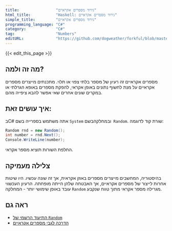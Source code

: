 ```yaml
---
title:                "גירוד מספרים אקראיים"
html_title:           "Haskell: גירוד מספרים אקראיים"
simple_title:         "גירוד מספרים אקראיים"
programming_language: "C#"
category:             "C#"
tag:                  "Numbers"
editURL:              "https://github.com/dogweather/forkful/blob/master/content/he/c-sharp/generating-random-numbers.md"
---
```


{{< edit_this_page >}}

## מה זה ולמה?
מספרים אקראיים זה רעיון של מספר בלתי צפוי או תלוי. מתכנתים מייצרים מספרים אקראיים על מנת לחשוף נתונים באופן אקראי, להפקת מספרים באופא הגרלתי או במקרים שונים אחרים שאי אפשר להבא ציפייה מהם.

## איך עושים זאת:
בC# אתה משתמש בספרייה בשם `System` ובמחלקהבשם` Random`. שורת קוד לדוגמה:

```C#
Random rnd = new Random();
int number = rnd.Next();
Console.WriteLine(number);
```
החלפת השורות תוציא מספר אקראי.

## צלילה מעמיקה
בהיסטוריה, המחשבים מייצרים מספרים באוזן אקראית, אך זה שונה עכשיו. היו שיטות אחרות לייצור של מספרים אקראיים, אך האבטחה שלהן הייתה מופחתה. הרעיון העכשווי עובד באופן שימושי יותר - המחלקה `Random` מגרילה מספר אקראי מתוך טווח שנקבע.

## ראה גם
- [התיעוד הרשמי של `Random`](https://docs.microsoft.com/en-us/dotnet/api/system.random?view=net-5.0)
- [הדרכה לגבי מספרים אקראיים](https://www.csharp-examples.net/random-number/)
